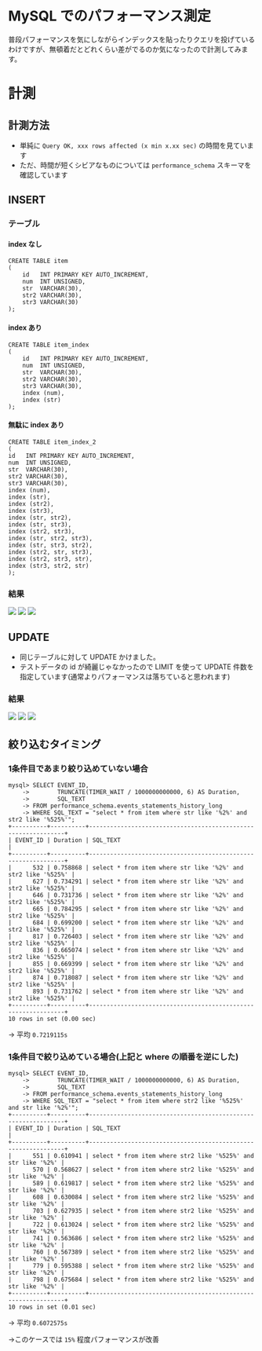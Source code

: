 # MySQL でのパフォーマンス測定
普段パフォーマンスを気にしながらインデックスを貼ったりクエリを投げているわけですが、無頓着だとどれくらい差がでるのか気になったので計測してみます。

# 計測
## 計測方法
- 単純に `Query OK, xxx rows affected (x min x.xx sec)` の時間を見ています
- ただ、時間が短くシビアなものについては `performance_schema` スキーマを確認しています

## INSERT
### テーブル
#### index なし
```
CREATE TABLE item
(
    id   INT PRIMARY KEY AUTO_INCREMENT,
    num  INT UNSIGNED,
    str  VARCHAR(30),
    str2 VARCHAR(30),
    str3 VARCHAR(30)
);
```

#### index あり
```
CREATE TABLE item_index
(
    id   INT PRIMARY KEY AUTO_INCREMENT,
    num  INT UNSIGNED,
    str  VARCHAR(30),
    str2 VARCHAR(30),
    str3 VARCHAR(30),
    index (num),
    index (str)
);
```

#### 無駄に index あり
```
CREATE TABLE item_index_2
(
id   INT PRIMARY KEY AUTO_INCREMENT,
num  INT UNSIGNED,
str  VARCHAR(30),
str2 VARCHAR(30),
str3 VARCHAR(30),
index (num),
index (str),
index (str2),
index (str3),
index (str, str2),
index (str, str3),
index (str2, str3),
index (str, str2, str3),
index (str, str3, str2),
index (str2, str, str3),
index (str2, str3, str),
index (str3, str2, str)
);
```

### 結果
![](images/2.png)
![](images/1.png)
![](images/3.png)


## UPDATE
- 同じテーブルに対して UPDATE かけました。
- テストデータの id が綺麗じゃなかったので LIMIT を使って UPDATE 件数を指定しています(通常よりパフォーマンスは落ちていると思われます)

### 結果

![](images/4.png)
![](images/5.png)
![](images/6.png)


## 絞り込むタイミング
### 1条件目であまり絞り込めていない場合
```
mysql> SELECT EVENT_ID,
    ->        TRUNCATE(TIMER_WAIT / 1000000000000, 6) AS Duration,
    ->        SQL_TEXT
    -> FROM performance_schema.events_statements_history_long
    -> WHERE SQL_TEXT = "select * from item where str like '%2%' and str2 like '%525%'";
+----------+----------+---------------------------------------------------------------+
| EVENT_ID | Duration | SQL_TEXT                                                      |
+----------+----------+---------------------------------------------------------------+
|      532 | 0.758868 | select * from item where str like '%2%' and str2 like '%525%' |
|      627 | 0.734291 | select * from item where str like '%2%' and str2 like '%525%' |
|      646 | 0.731736 | select * from item where str like '%2%' and str2 like '%525%' |
|      665 | 0.784295 | select * from item where str like '%2%' and str2 like '%525%' |
|      684 | 0.699200 | select * from item where str like '%2%' and str2 like '%525%' |
|      817 | 0.726403 | select * from item where str like '%2%' and str2 like '%525%' |
|      836 | 0.665074 | select * from item where str like '%2%' and str2 like '%525%' |
|      855 | 0.669399 | select * from item where str like '%2%' and str2 like '%525%' |
|      874 | 0.718087 | select * from item where str like '%2%' and str2 like '%525%' |
|      893 | 0.731762 | select * from item where str like '%2%' and str2 like '%525%' |
+----------+----------+---------------------------------------------------------------+
10 rows in set (0.00 sec)
```

→ 平均 `0.7219115s`

### 1条件目で絞り込めている場合(上記と where の順番を逆にした)
```
mysql> SELECT EVENT_ID,
    ->        TRUNCATE(TIMER_WAIT / 1000000000000, 6) AS Duration,
    ->        SQL_TEXT
    -> FROM performance_schema.events_statements_history_long
    -> WHERE SQL_TEXT = "select * from item where str2 like '%525%' and str like '%2%'";
+----------+----------+---------------------------------------------------------------+
| EVENT_ID | Duration | SQL_TEXT                                                      |
+----------+----------+---------------------------------------------------------------+
|      551 | 0.610941 | select * from item where str2 like '%525%' and str like '%2%' |
|      570 | 0.568627 | select * from item where str2 like '%525%' and str like '%2%' |
|      589 | 0.619817 | select * from item where str2 like '%525%' and str like '%2%' |
|      608 | 0.630084 | select * from item where str2 like '%525%' and str like '%2%' |
|      703 | 0.627935 | select * from item where str2 like '%525%' and str like '%2%' |
|      722 | 0.613024 | select * from item where str2 like '%525%' and str like '%2%' |
|      741 | 0.563686 | select * from item where str2 like '%525%' and str like '%2%' |
|      760 | 0.567389 | select * from item where str2 like '%525%' and str like '%2%' |
|      779 | 0.595388 | select * from item where str2 like '%525%' and str like '%2%' |
|      798 | 0.675684 | select * from item where str2 like '%525%' and str like '%2%' |
+----------+----------+---------------------------------------------------------------+
10 rows in set (0.01 sec)
```

→ 平均 `0.6072575s`  

→このケースでは `15%` 程度パフォーマンスが改善


